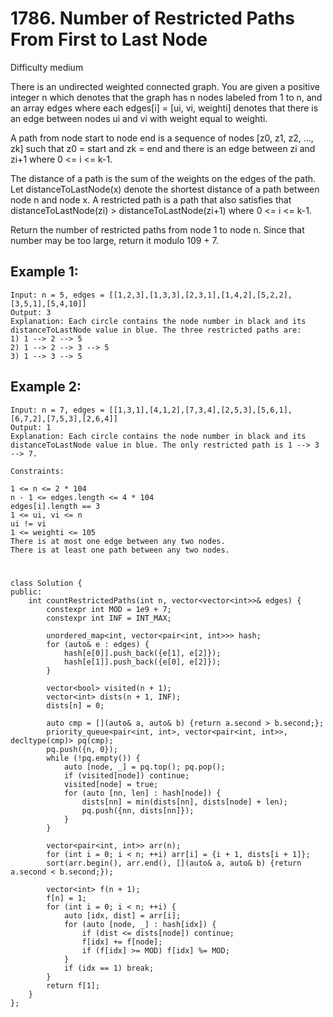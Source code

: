 # 1786. Number of Restricted Paths From First to Last Node
Difficulty medium

There is an undirected weighted connected graph. You are given a positive integer n which denotes that the graph has n nodes labeled from 1 to n, and an array edges where each edges[i] = [ui, vi, weighti] denotes that there is an edge between nodes ui and vi with weight equal to weighti.

A path from node start to node end is a sequence of nodes [z0, z1, z2, ..., zk] such that z0 = start and zk = end and there is an edge between zi and zi+1 where 0 <= i <= k-1.

The distance of a path is the sum of the weights on the edges of the path. Let distanceToLastNode(x) denote the shortest distance of a path between node n and node x. A restricted path is a path that also satisfies that distanceToLastNode(zi) > distanceToLastNode(zi+1) where 0 <= i <= k-1.

Return the number of restricted paths from node 1 to node n. Since that number may be too large, return it modulo 109 + 7.


## Example 1:
```
Input: n = 5, edges = [[1,2,3],[1,3,3],[2,3,1],[1,4,2],[5,2,2],[3,5,1],[5,4,10]]
Output: 3
Explanation: Each circle contains the node number in black and its distanceToLastNode value in blue. The three restricted paths are:
1) 1 --> 2 --> 5
2) 1 --> 2 --> 3 --> 5
3) 1 --> 3 --> 5
```


## Example 2:
```
Input: n = 7, edges = [[1,3,1],[4,1,2],[7,3,4],[2,5,3],[5,6,1],[6,7,2],[7,5,3],[2,6,4]]
Output: 1
Explanation: Each circle contains the node number in black and its distanceToLastNode value in blue. The only restricted path is 1 --> 3 --> 7.
```


```
Constraints:

1 <= n <= 2 * 104
n - 1 <= edges.length <= 4 * 104
edges[i].length == 3
1 <= ui, vi <= n
ui != vi
1 <= weighti <= 105
There is at most one edge between any two nodes.
There is at least one path between any two nodes.
```


#
```
class Solution {
public:
    int countRestrictedPaths(int n, vector<vector<int>>& edges) {
        constexpr int MOD = 1e9 + 7;
        constexpr int INF = INT_MAX;
        
        unordered_map<int, vector<pair<int, int>>> hash;
        for (auto& e : edges) {
            hash[e[0]].push_back({e[1], e[2]});
            hash[e[1]].push_back({e[0], e[2]});
        }

        vector<bool> visited(n + 1);
        vector<int> dists(n + 1, INF);
        dists[n] = 0;

        auto cmp = [](auto& a, auto& b) {return a.second > b.second;};
        priority_queue<pair<int, int>, vector<pair<int, int>>, decltype(cmp)> pq(cmp);
        pq.push({n, 0});
        while (!pq.empty()) {
            auto [node, _] = pq.top(); pq.pop();
            if (visited[node]) continue;
            visited[node] = true;
            for (auto [nn, len] : hash[node]) {
                dists[nn] = min(dists[nn], dists[node] + len);
                pq.push({nn, dists[nn]});
            }
        }

        vector<pair<int, int>> arr(n);
        for (int i = 0; i < n; ++i) arr[i] = {i + 1, dists[i + 1]};
        sort(arr.begin(), arr.end(), [](auto& a, auto& b) {return a.second < b.second;});

        vector<int> f(n + 1);
        f[n] = 1;
        for (int i = 0; i < n; ++i) {
            auto [idx, dist] = arr[i];
            for (auto [node, _] : hash[idx]) {
                if (dist <= dists[node]) continue;
                f[idx] += f[node];
                if (f[idx] >= MOD) f[idx] %= MOD;
            }
            if (idx == 1) break;
        }
        return f[1];
    }
};
```